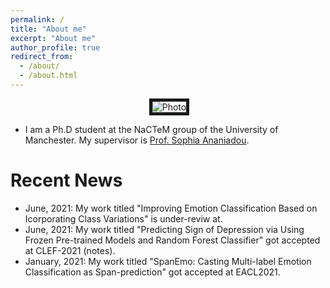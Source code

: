 ```yaml
---
permalink: /
title: "About me"
excerpt: "About me"
author_profile: true
redirect_from: 
  - /about/
  - /about.html
---
```


<p align="center">
  <img src="https://github.com/hasanhuz/halhuzali.github.io/blob/master/files/has_emnlp2018.PNG?raw=true" alt="Photo" border="5"/> 
</p>

* I am a Ph.D student at the NaCTeM group of the University of Manchester. My supervisor is [Prof. Sophia Ananiadou](http://www.nactem.ac.uk/staff/sophia.ananiadou/).

# Recent News
* June, 2021: My work titled "Improving Emotion Classification Based on Icorporating Class Variations" is under-reviw at.
* June, 2021: My work titled "Predicting Sign of Depression via Using Frozen Pre-trained Models and Random Forest Classifier" got accepted at CLEF-2021 (notes).
* January, 2021: My work titled "SpanEmo: Casting Multi-label Emotion Classification as Span-prediction" got accepted at EACL2021.
